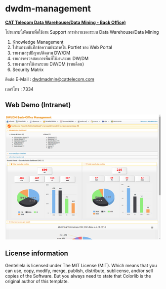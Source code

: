 # dwdm-management
**[CAT Telecom Data Warehouse/Data Mining - Back Office)](http://dw-webreport.cattelecom.com/dwdm-management/)**

โปรแกรมนี้พัฒนาเพื่อใช้งาน Support การทำงานของระบบ Data Warehouse/Data Mining
1. Knowledge Management
2. โปรแกรมบันทึกข้อความประกาศใน Portlet ของ Web Portal
3. รายงานสรุปปัญหา/ติดตาม DW/DM
4. รายการตรวจสอบการพื้นที่ใช้งานระบบ DW/DM
5. รายงานการใช้งานระบบ DW/DM (รายเดือน)
6. Security Matrix


 ติดต่อ 
  E-Mail : dwdmadmin@cattelecom.com 

 เบอร์โทร : 7334
  
## Web Demo (Intranet)
![DW/DM](https://github.com/CATtelecomProjects/dwdm-management/raw/master/images/Site.png?raw=true "DW/DM Browser Preview")


## License information
Gentellela is licensed under The MIT License (MIT). Which means that you can use, copy, modify, merge, publish, distribute, sublicense, and/or sell copies of the Software. But you always need to state that Colorlib is the original author of this template.